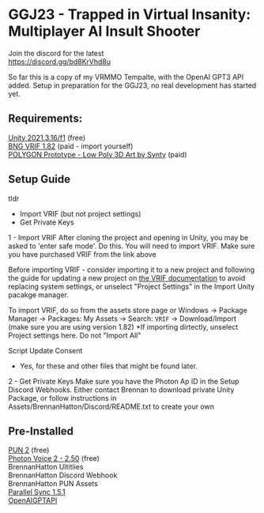 # GGJ23 - Trapped in Virtual Insanity: Multiplayer AI Insult Shooter

Join the discord for the latest  <br />
https://discord.gg/bd8KrVhd8u

So far this is a copy of my VRMMO Tempalte, with the OpenAI GPT3 API added. Setup in preparation for the GGJ23, no real development has started yet.

## Requirements:
[Unity 2021.3.16/f1](https://unity3d.com/unity/whats-new/2021.3.16) (free)   <br />
[BNG VRIF 1.82](https://assetstore.unity.com/packages/templates/systems/vr-interaction-framework-161066) (paid - import yourself)   <br />
[POLYGON Prototype - Low Poly 3D Art by Synty](https://assetstore.unity.com/packages/3d/props/exterior/polygon-prototype-low-poly-3d-art-by-synty-137126) (paid)

## Setup Guide <br />
tldr
 - Import VRIF (but not project settings)
 - Get Private Keys
 
1 - Import VRIF
After cloning the project and opening in Unity, you may be asked to 'enter safe mode'. Do this.
You will need to import VRIF.
Make sure you have purchased VRIF from the link above

Before importing VRIF - consider importing it to a new project and following the guide for updating a new project on [the VRIF documentation](https://wiki.beardedninjagames.com/en/Overview/InstallationGuide) to avoid replacing system settings, or unselect "Project Settings" in the Import Unity pacakge manager.

To import VRIF, do so from the assets store page or
Windows -> Package Manager -> Packages: My Assets -> Search: `VRIF` -> Download/Import (make sure you are using version 1.82)
*If importing dirtectly, unselect Project settings here. Do not "Import All"

Script Update Consent
 - Yes, for these and other files that might be found later. 

2 - Get Private Keys
Make sure you have the Photon Ap ID in the
Setup Discord Webhooks. Either contact Brennan to download private Unity Package, or follow instructions in Assets/BrennanHatton/Discord/README.txt to create your own

## Pre-Installed <br />
[PUN 2](https://assetstore.unity.com/packages/tools/network/pun-2-free-119922) (free)<br />
[Photon Voice 2 - 2.50](https://assetstore.unity.com/packages/tools/audio/photon-voice-2-130518) (free)<br />
BrennanHatton Ultitlies <br />
BrennanHatton Discord Webhook <br />
BrennanHatton PUN Assets <br />
[Parallel Sync 1.5.1](https://github.com/VeriorPies/ParrelSync) <br /> 
[OpenAIGPTAPI](https://github.com/unitycoder/UnityOpenAIGPT3)
